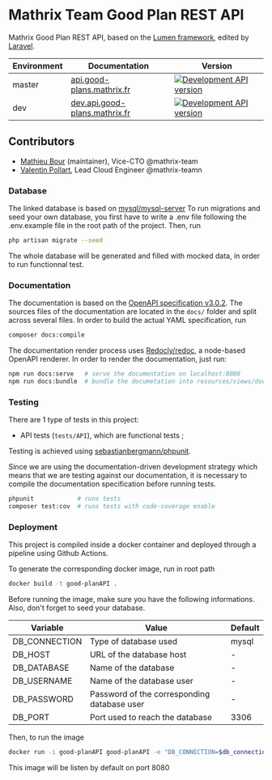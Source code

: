# Mathrix Team Good Plan REST API

Mathrix Good Plan REST API, based on the [Lumen framework](https://lumen.laravel.com/), edited by [Laravel](https://laravel.com/).

| Environment | Documentation | Version |
|-------------|-----|---------|
| master | [api.good-plans.mathrix.fr](https://api.good-plans.mathrix.fr) | [![Development API version][master-version-img]][master-version-link] |
| dev | [dev.api.good-plans.mathrix.fr](https://dev.api.good-plans.mathrix.fr) | [![Development API version][dev-version-img]][dev-version-link] |


[master-version-img]: https://api.mathrixdrive.fr/badges/version "Production API version"
[master-version-link]: https://github.com/mathrix-education/drive-api/tree/master
[dev-version-img]: https://dev.api.mathrixdrive.fr/badges/version "Development API version"
[dev-version-link]: https://github.com/mathrix-education/drive-api/tree/dev

## Contributors

- [Mathieu Bour](https://github.com/mathieu-bour) (maintainer), Vice-CTO @mathrix-team
- [Valentin Pollart](https://github.com/valentinpollart), Lead Cloud Engineer @mathrix-teamn

### Database

The linked database is based on [mysql/mysql-server][mysql-repo]
To run migrations and seed your own database, you first have to write a .env file following the .env.example file in the root path of the project.
Then, run 

```bash
php artisan migrate --seed 
```

The whole database will be generated and filled with mocked data, in order to run functionnal test.

[mysql-repo]: https://github.com/mysql/mysql-server

### Documentation

The documentation is based on the [OpenAPI specification v3.0.2][openapi-spec]. The sources files of the documentation
are located in the `docs/` folder and split across several files. In order to build the actual YAML specification, run

```bash
composer docs:compile
```

The documentation render process uses [Redocly/redoc][redoc-repo], a node-based OpenAPI renderer. In order to render the
documentation, just run:

```bash
npm run docs:serve   # serve the documentation on localhost:8080
npm run docs:bundle  # bundle the documetation into resources/views/docs/index.html
```

[openapi-spec]: https://github.com/OAI/OpenAPI-Specification/blob/master/versions/3.0.2.md
[redoc-repo]: https://github.com/Redocly/redoc


### Testing

There are 1 type of tests in this project:

- API tests (`tests/API`), which are functional tests ;

Testing is achieved using [sebastianbergmann/phpunit][phpunit-repo].

Since we are using the documentation-driven development strategy which means that we are testing against our
documentation, it is necessary to compile the documentation specification before running tests.

```bash
phpunit            # runs tests
composer test:cov  # runs tests with code-coverage enable
```

[phpunit-repo]: https://github.com/sebastianbergmann/phpunit

### Deployment

This project is compiled inside a docker container and deployed through a pipeline using Github Actions.


To generate the corresponding docker image, run in root path

```bash
docker build -t good-planAPI .
```

Before running the image, make sure you have the following informations. Also, don't forget to seed your database.

| Variable | Value | Default |
|----------|-------|---------|
| DB_CONNECTION | Type of database used | mysql |
| DB_HOST | URL of the database host | - |
| DB_DATABASE | Name of the database | - |
| DB_USERNAME | Name of the database user| - |
| DB_PASSWORD | Password of the corresponding database user | - |
| DB_PORT | Port used to reach the database | 3306 |

Then, to run the image 

```bash
docker run -i good-planAPI good-planAPI -e "DB_CONNECTION=$db_connection" -e "DB_HOST=$db_host" -e "DB_DATABASE=$db_database" -e "DB_USERNAME=$db_username" -e "DB_PASSWORD=$db_password" -e "DB_PORT=$db_port"
```

This image will be listen by default on port 8080
